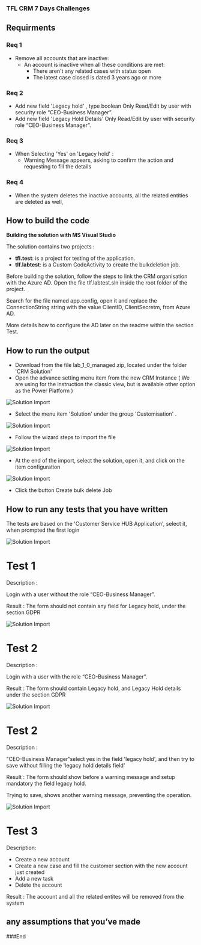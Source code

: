 
### TFL CRM 7 Days Challenges

## Requirments

### Req 1 
- Remove all accounts that are inactive: 
	- An account is inactive when all these conditions are met: 
		-  There aren't any related cases with status open
		- The latest case closed is dated 3 years ago or more

###  Req 2

- Add new field 'Legacy hold' , type boolean 
	Only Read/Edit by user with security role “CEO-Business Manager”.
- Add new field 'Legacy Hold Details'
	Only Read/Edit by user with security role “CEO-Business Manager”.
	
###  Req 3

- When Selecting 'Yes' on 'Legacy hold' : 
	- Warning Message appears, asking to confirm the action and requesting to fill the details   


###  Req 4
- When the system deletes the inactive accounts,  all the related entities are deleted as well,

## How to build the code


**Building the solution with MS Visual Studio**

The solution contains two projects :

-  **tfl.test**: is a project for testing of  the application. 
-  **tlf.labtest**: is a Custom CodeActivity to create the bulkdeletion job.


Before building  the solution, follow the steps to link the CRM organisation with the Azure AD.
Open the  file tlf.labtest.sln inside the root folder of the project. 

Search for the file named app.config, open it  and  replace the ConnectionString  string with the value ClientID, ClientSecretm, from Azure AD. 

More details how to configure the AD later on the readme within the section Test.


## How to run the output

-  Download from the file lab_1_0_managed.zip, located under the folder 'CRM Solution'
-  Open the advance setting menu item from the new CRM Instance ( We are using for the instruction the classic view, but is  available other option as the  Power Platform )

![Solution Import](https://raw.githubusercontent.com/philippe78/tlf.labtest/master/CRMSolution/pictures/14.png "Solution Import")

-  Select the menu item 'Solution' under the group 'Customisation' .

![Solution Import](https://raw.githubusercontent.com/philippe78/tlf.labtest/master/CRMSolution/pictures/15.png "Solution Import")

- Follow the wizard steps to import the file 

![Solution Import](https://raw.githubusercontent.com/philippe78/tlf.labtest/master/CRMSolution/pictures/24.png "Solution Import")

- At the end of the import, select the solution, open it, and click on the item configuration

![Solution Import](https://raw.githubusercontent.com/philippe78/tlf.labtest/master/CRMSolution/pictures/20.png "Solution Import")

- Click the button Create bulk delete Job


## How to run any tests that you have written

The tests are based on the 'Customer Service HUB Application', select it, when prompted the first login 

![Solution Import](https://raw.githubusercontent.com/philippe78/tlf.labtest/master/CRMSolution/pictures/pict13.png "Solution Import")


# Test 1

Description :

Login with a user without the role “CEO-Business Manager”.

Result :
The form should not contain any field for Legacy hold, under the section GDPR

![Solution Import](https://raw.githubusercontent.com/philippe78/tlf.labtest/master/CRMSolution/pictures/25.png "Solution Import")

# Test 2

Description :

Login with a user with  the role “CEO-Business Manager”.

Result :
The form should  contain  Legacy hold, and Legacy Hold details  under the section GDPR

![Solution Import](https://raw.githubusercontent.com/philippe78/tlf.labtest/master/CRMSolution/pictures/26.png "Solution Import")


# Test 2

Description :

"CEO-Business Manager”select  yes in the field 'legacy hold', and then try to save without filling the 'legacy hold details field'  

Result :
The form should  show before a warning message and setup mandatory the field legacy hold. 

Trying to save, shows another warning message, preventing the operation.

![Solution Import](https://raw.githubusercontent.com/philippe78/tlf.labtest/master/CRMSolution/pictures/28.png "Solution Import")

# Test 3

Description: 
- Create a new account
- Create a new case and fill the customer section with the new account just created
- Add a new task
- Delete the  account

Result :
The account and all the related entites will be removed from the system

## any assumptions that you’ve made


###End
